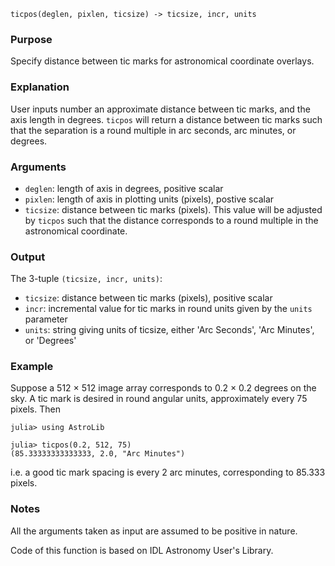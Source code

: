 ```
ticpos(deglen, pixlen, ticsize) -> ticsize, incr, units
```

### Purpose

Specify distance between tic marks for astronomical coordinate overlays.

### Explanation

User inputs number an approximate distance between tic marks, and the axis length in degrees. `ticpos` will return a distance between tic marks such that the separation is a round multiple in arc seconds, arc minutes, or degrees.

### Arguments

  * `deglen`: length of axis in degrees, positive scalar
  * `pixlen`: length of axis in plotting units (pixels), postive scalar
  * `ticsize`: distance between tic marks (pixels).  This value will be  adjusted by `ticpos` such that the distance corresponds to a round  multiple in the astronomical coordinate.

### Output

The 3-tuple `(ticsize, incr, units)`:

  * `ticsize`: distance between tic marks (pixels), positive scalar
  * `incr`: incremental value for tic marks in round units given  by the `units` parameter
  * `units`: string giving units of ticsize, either 'Arc Seconds', 'Arc Minutes', or 'Degrees'

### Example

Suppose a 512 × 512 image array corresponds to 0.2 × 0.2 degrees on the sky. A tic mark is desired in round angular units, approximately every 75 pixels. Then

```jldoctest
julia> using AstroLib

julia> ticpos(0.2, 512, 75)
(85.33333333333333, 2.0, "Arc Minutes")
```

i.e. a good tic mark spacing is every 2 arc minutes, corresponding to 85.333 pixels.

### Notes

All the arguments taken as input are assumed to be positive in nature.

Code of this function is based on IDL Astronomy User's Library.
